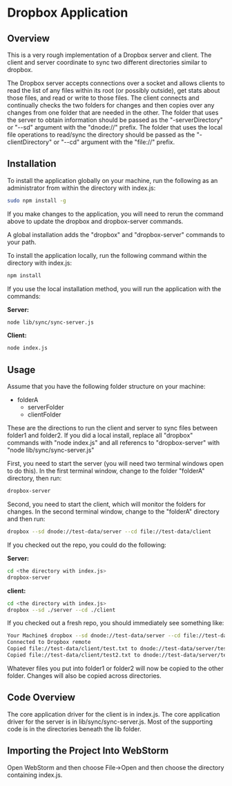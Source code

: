 # Dropbox Application

## Overview

This is a very rough implementation of a Dropbox server and client. The client and server
coordinate to sync two different directories similar to dropbox.

The Dropbox server accepts connections over a socket and allows clients to read the list of any
files within its root (or possibly outside), get stats about those files, and read or write to
those files. The client connects and continually checks the two folders for changes and then
copies over any changes from one folder that are needed in the other. The folder that uses the 
server to obtain information should be passed as the "-serverDirectory" or "--sd" argument with 
the "dnode://" prefix. The  folder that uses the local file operations to read/sync the directory 
should be passed as the "-clientDirectory" or "--cd" argument with the "file://" prefix.

## Installation

To install the application globally on your machine, run the following as an administrator from
within the directory with index.js:

```bash
sudo npm install -g
```

If you make changes to the application, you will need to rerun the command above to update the
dropbox and dropbox-server commands.


A global installation adds the "dropbox" and "dropbox-server" commands to your path.

To install the application locally, run the following command within the directory with index.js:

```bash
npm install
```

If you use the local installation method, you will run the application with the commands:

__Server:__
```bash
node lib/sync/sync-server.js
```

__Client:__
```bash
node index.js
```

## Usage

Assume that you have the following folder structure on your machine:

 - folderA
    - serverFolder
    - clientFolder

These are the directions to run the client and server to sync files between folder1 and folder2.
If you did a local install, replace all "dropbox" commands with "node index.js" and all referencs
to "dropbox-server" with "node lib/sync/sync-server.js"

First, you need to start the server (you will need two terminal windows open to do this). In
the first terminal window, change to the folder "folderA" directory, then run:

```bash
dropbox-server
```

Second, you need to start the client, which will monitor the folders for changes. In the second
terminal window, change to the "folderA" directory and then run:

```bash
dropbox --sd dnode://test-data/server --cd file://test-data/client
```

If you checked out the repo, you could do the following:

__Server:__
```bash
cd <the directory with index.js>
dropbox-server
```

__client:__
```bash
cd <the directory with index.js>
dropbox --sd ./server --cd ./client
```

If you checked out a fresh repo, you should immediately see something like:
```bash
Your Machine$ dropbox --sd dnode://test-data/server --cd file://test-data/client
Connected to Dropbox remote
Copied file://test-data/client/test.txt to dnode://test-data/server/test.txt
Copied file://test-data/client/test2.txt to dnode://test-data/server/test2.txt
```
Whatever files you put into folder1 or folder2 will now be copied to the other folder.
Changes will also be copied across directories.

## Code Overview

The core application driver for the client is in index.js. The core application driver
for the server is in lib/sync/sync-server.js. Most of the supporting code is in the
directories beneath the lib folder.

## Importing the Project Into WebStorm

Open WebStorm and then choose File->Open and then choose the directory containing index.js.